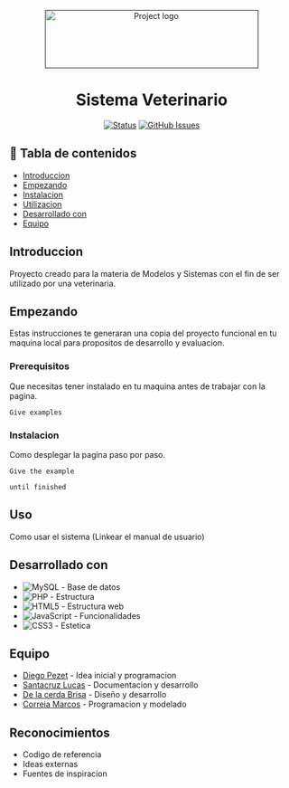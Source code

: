 <p align="center">
  <a href="" rel="noopener">
 <img width=378px height=103px src="https://imgur.com/D0tAtzr.png" alt="Project logo"></a>
</p>
<h1 align="center">Sistema Veterinario</h1>
</p>


<div align="center">

  [![Status](https://img.shields.io/badge/status-active-success.svg?style=for-the-badge&logo=GitHub)]() 
 [![GitHub Issues](https://img.shields.io/bitbucket/issues-raw/lincNx/OlimpiadasDeProgramacion?logo=GitHub&style=for-the-badge)](https://github.com/diegohpezet/MedSys/issues)

</div>


</p>

## 📝 Tabla de contenidos
- [Introduccion](#about)
- [Empezando](#getting_started)
- [Instalacion](#deployment)
- [Utilizacion](#usage)
- [Desarrollado con](#built_using)
- [Equipo](#authors)

## Introduccion <a name = "about"></a>
Proyecto creado para la materia de Modelos y Sistemas con el fin de ser utilizado por una veterinaria.

##  Empezando <a name = "getting_started"></a>
Estas instrucciones te generaran una copia del proyecto funcional en tu maquina local para propositos de desarrollo y evaluacion.

### Prerequisitos
Que necesitas tener instalado en tu maquina antes de trabajar con la pagina.

```
Give examples
```

### Instalacion <a name = "deployment"></a>
Como desplegar la pagina paso por paso.


```
Give the example
```


```
until finished
```

##  Uso <a name="usage"></a>
Como usar el sistema
(Linkear el manual de usuario)


## Desarrollado con <a name = "built_using"></a>
- ![MySQL](https://img.shields.io/badge/mysql-%2300f.svg?style=for-the-badge&logo=mysql&logoColor=white) - Base de datos
- ![PHP](https://img.shields.io/badge/php-%23777BB4.svg?style=for-the-badge&logo=php&logoColor=white) - Estructura 
- ![HTML5](https://img.shields.io/badge/html5-%23E34F26.svg?style=for-the-badge&logo=html5&logoColor=white) - Estructura web
- ![JavaScript](https://img.shields.io/badge/javascript-%23323330.svg?style=for-the-badge&logo=javascript&logoColor=%23F7DF1E) - Funcionalidades
- ![CSS3](https://img.shields.io/badge/css3-%231572B6.svg?style=for-the-badge&logo=css3&logoColor=white) - Estetica


## Equipo <a name = "authors"></a>
- [Diego Pezet](https://github.com/kylelobo) - Idea inicial y programacion
- [Santacruz Lucas](https://github.com/lincNx) - Documentacion y desarrollo
- [De la cerda Brisa](https://github.com/Brisa-dlC) - Diseño y desarrollo
- [Correia Marcos](https://github.com/Elmuri) - Programacion y modelado

##  Reconocimientos <a name = "acknowledgement"></a>
- Codigo de referencia
- Ideas externas
- Fuentes de inspiracion
